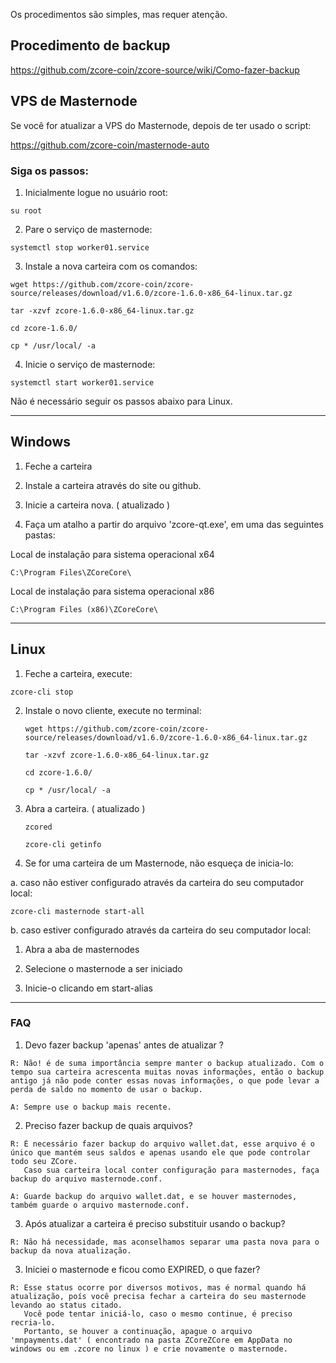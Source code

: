 Os procedimentos são simples, mas requer atenção.

## Procedimento de backup

https://github.com/zcore-coin/zcore-source/wiki/Como-fazer-backup


## VPS de Masternode

Se você for atualizar a VPS do Masternode, depois de ter usado o script:

https://github.com/zcore-coin/masternode-auto

### Siga os passos:

1. Inicialmente logue no usuário root: 

`su root`

2. Pare o serviço de masternode: 

`systemctl stop worker01.service`

3. Instale a nova carteira com os comandos:
```
wget https://github.com/zcore-coin/zcore-source/releases/download/v1.6.0/zcore-1.6.0-x86_64-linux.tar.gz

tar -xzvf zcore-1.6.0-x86_64-linux.tar.gz

cd zcore-1.6.0/

cp * /usr/local/ -a
```

4. Inicie o serviço de masternode:

`systemctl start worker01.service`

Não é necessário seguir os passos abaixo para Linux.

***



## Windows 

1. Feche a carteira

2. Instale a carteira através do site ou github.

3. Inicie a carteira nova. ( atualizado )

4. Faça um atalho a partir do arquivo 'zcore-qt.exe',
 em uma das seguintes pastas:
 
Local de instalação para sistema operacional x64

`C:\Program Files\ZCoreCore\`

Local de instalação para sistema operacional x86

`C:\Program Files (x86)\ZCoreCore\`

***


## Linux

1. Feche a carteira, execute:

  `zcore-cli stop`

2. Instale o novo cliente, execute no terminal:

   `wget https://github.com/zcore-coin/zcore-source/releases/download/v1.6.0/zcore-1.6.0-x86_64-linux.tar.gz`

   `tar -xzvf zcore-1.6.0-x86_64-linux.tar.gz`

   `cd zcore-1.6.0/`

   `cp * /usr/local/ -a`

3. Abra a carteira. ( atualizado )

   `zcored`

   `zcore-cli getinfo`

4. Se for uma carteira de um Masternode, não esqueça de inicia-lo:

 a. caso não estiver configurado através da carteira do seu computador local:

   `zcore-cli masternode start-all`

 b. caso estiver configurado através da carteira do seu computador local:

   1. Abra a aba de masternodes

   2. Selecione o masternode a ser iniciado

   3. Inicie-o clicando em start-alias

***



### FAQ

1. Devo fazer backup 'apenas' antes de atualizar ?
```
R: Não! é de suma importância sempre manter o backup atualizado. Com o tempo sua carteira acrescenta muitas novas informações, então o backup antigo já não pode conter essas novas informações, o que pode levar a perda de saldo no momento de usar o backup.
 
A: Sempre use o backup mais recente.
```

2. Preciso fazer backup de quais arquivos?

```
R: É necessário fazer backup do arquivo wallet.dat, esse arquivo é o único que mantém seus saldos e apenas usando ele que pode controlar todo seu ZCore.
   Caso sua carteira local conter configuração para masternodes, faça backup do arquivo masternode.conf.
 
A: Guarde backup do arquivo wallet.dat, e se houver masternodes, também guarde o arquivo masternode.conf.
```

3. Após atualizar a carteira é preciso substituir usando o backup?
```
R: Não há necessidade, mas aconselhamos separar uma pasta nova para o backup da nova atualização.
```

3. Iniciei o masternode e ficou como EXPIRED, o que fazer?
```
R: Esse status ocorre por diversos motivos, mas é normal quando há atualização, poís você precisa fechar a carteira do seu masternode levando ao status citado.
   Você pode tentar iniciá-lo, caso o mesmo continue, é preciso recria-lo. 
   Portanto, se houver a continuação, apague o arquivo 'mnpayments.dat' ( encontrado na pasta ZCoreZCore em AppData no windows ou em .zcore no linux ) e crie novamente o masternode.
```